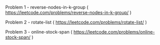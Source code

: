 Problem 1 - reverse-nodes-in-k-group ( https://leetcode.com/problems/reverse-nodes-in-k-group/ )

Problem 2 - rotate-list ( https://leetcode.com/problems/rotate-list/ )

Problem 3 - online-stock-span ( https://leetcode.com/problems/online-stock-span/ )
